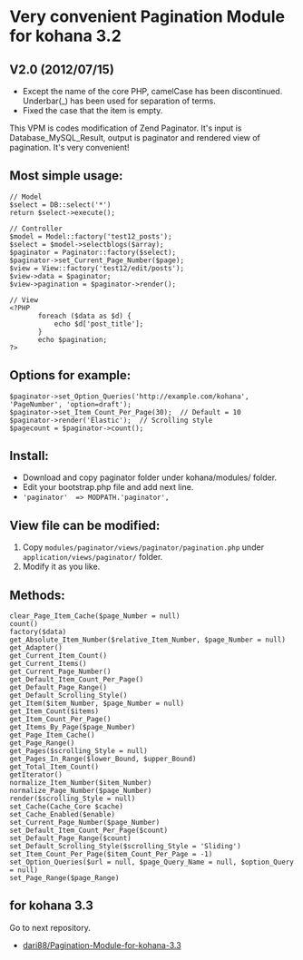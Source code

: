 Very convenient Pagination Module for kohana 3.2
================================================

V2.0 (2012/07/15)
--------------------

- Except the name of the core PHP, camelCase has been discontinued. Underbar(_) has been used for separation of terms.
- Fixed the case that the item is empty.

This VPM is codes modification of Zend Paginator. It's input is Database_MySQL_Result, output is paginator and rendered view of pagination. It's very convenient!

Most simple usage:
------------------
    // Model
    $select = DB::select('*')
    return $select->execute();
    
    // Controller
    $model = Model::factory('test12_posts');
    $select = $model->selectblogs($array);
    $paginator = Paginator::factory($select);
    $paginator->set_Current_Page_Number($page);
    $view = View::factory('test12/edit/posts');
    $view->data = $paginator;
    $view->pagination = $paginator->render();
    
    // View
    <?PHP
           foreach ($data as $d) {
               echo $d['post_title'];
           }
           echo $pagination;
    ?>

Options for example:
--------------------
    $paginator->set_Option_Queries('http://example.com/kohana', 'PageNumber', 'option=draft');
    $paginator->set_Item_Count_Per_Page(30);  // Default = 10
    $paginator->render('Elastic');  // Scrolling style
    $pagecount = $paginator->count();

Install:
--------
* Download and copy paginator folder under kohana/modules/ folder.
* Edit your bootstrap.php file and add next line.
* `'paginator'  => MODPATH.'paginator',`

View file can be modified:
--------------------------
1. Copy `modules/paginator/views/paginator/pagination.php` under `application/views/paginator/` folder.
2. Modify it as you like.

Methods:
--------
    clear_Page_Item_Cache($page_Number = null)
    count()
    factory($data)
    get_Absolute_Item_Number($relative_Item_Number, $page_Number = null)
    get_Adapter()
    get_Current_Item_Count()
    get_Current_Items()
    get_Current_Page_Number()
    get_Default_Item_Count_Per_Page()
    get_Default_Page_Range()
    get_Default_Scrolling_Style()
    get_Item($item_Number, $page_Number = null)
    get_Item_Count($items)
    get_Item_Count_Per_Page()
    get_Items_By_Page($page_Number)
    get_Page_Item_Cache()
    get_Page_Range()
    get_Pages($scrolling_Style = null)
    get_Pages_In_Range($lower_Bound, $upper_Bound)
    get_Total_Item_Count()
    getIterator()
    normalize_Item_Number($item_Number)
    normalize_Page_Number($page_Number)
    render($scrolling_Style = null)
    set_Cache(Cache_Core $cache)
    set_Cache_Enabled($enable)
    set_Current_Page_Number($page_Number)
    set_Default_Item_Count_Per_Page($count)
    set_Default_Page_Range($count)
    set_Default_Scrolling_Style($scrolling_Style = 'Sliding')
    set_Item_Count_Per_Page($item_Count_Per_Page = -1)
    set_Option_Queries($url = null, $page_Query_Name = null, $option_Query = null)
    set_Page_Range($page_Range)

for kohana 3.3
--------------
Go to next repository.
- [dari88/Pagination-Module-for-kohana-3.3]

[dari88/Pagination-Module-for-kohana-3.3]: http://bit.ly/O8jdX0
